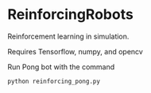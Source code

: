# ReinforcingRobots
Reinforcement learning in simulation.

Requires Tensorflow, numpy, and opencv

Run Pong bot with the command
```
python reinforcing_pong.py
```
